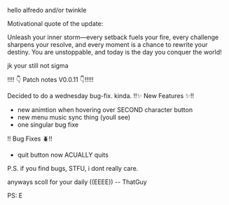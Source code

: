 hello alfredo and/or twinkle


Motivational quote of the update:

Unleash your inner storm—every setback fuels your fire, every challenge sharpens your resolve, and every moment is a chance to rewrite your destiny. You are unstoppable, and today is the day you conquer the world!

jk your still not sigma

!!!! 👇 Patch notes V0.0.11 👇!!!!!

Decided to do a wednesday bug-fix. kinda.
!!✨ New Features ✨!!
- new animtion when hovering over SECOND character button
- new menu music sync thing (youll see)
- one singular bug fixe

!! Bug Fixes 🪲!!
- quit button now ACUALLY quits

P.S. if you find bugs, STFU, i dont really care.

anyways scoll for your daily  ((EEEE))
-- ThatGuy

PS:
E





